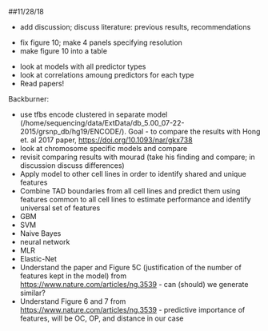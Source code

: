 
##11/28/18


- add discussion; discuss literature: previous results, recommendations
+ fix figure 10; make 4 panels specifying resolution
+ make figure 10 into a table
- look at models with all predictor types 
- look at correlations amoung predictors for each type
- Read papers!


Backburner: 
- use tfbs encode clustered in separate model (/home/sequencing/data/ExtData/db_5.00_07-22-2015/grsnp_db/hg19/ENCODE/). Goal - to compare the results with Hong et. al 2017 paper, https://doi.org/10.1093/nar/gkx738
- look at chromosome specific models and compare
- revisit comparing results with mourad (take his finding and compare; in discussion discuss differences)
- Apply model to other cell lines in order to identify shared and unique features
- Combine TAD boundaries from all cell lines and predict them using features common to all cell lines to estimate performance and identify universal set of features
- GBM
- SVM
- Naive Bayes
- neural network
- MLR
- Elastic-Net 
- Understand the paper and Figure 5C (justification of the number of features kept in the model) from https://www.nature.com/articles/ng.3539 - can (should) we generate similar?
- Understand Figure 6 and 7 from https://www.nature.com/articles/ng.3539 - predictive importance of features, will be OC, OP, and distance in our case
 







